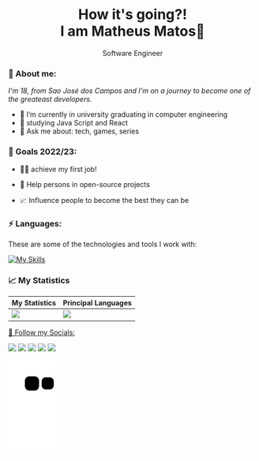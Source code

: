 <h1 align="center"> How it's going?! <br/>I am Matheus Matos👋</h1>
<p align="center"> Software Engineer </p>

<h3>🎉 About me: </h3>

*I'm 18, from Sao José dos Campos and I'm on a journey to become one of the greateast developers.*

- 👀 I’m currently in university graduating in computer engineering
- 🌱 studying Java Script and React
- 💬 Ask me about: tech, games, series

<h3>🎯 Goals 2022/23: </h3>

- 👨‍💻 achieve my first job!

- 🤝 Help persons in open-source projects

- 📈 Influence people to become the best they can be

<h3>⚡ Languages: </h3>

These are some of the technologies and tools I work with:
    
  [![My Skills](https://skillicons.dev/icons?i=js,ts,react,html,css)](https://www.linkedin.com/in/mathmatos/)
  
    
</div>

<h3>📈 My Statistics </h3>

<div align="center">

| My Statistics  |  Principal Languages  |
| ------------------- | ------------------- |
|  <img height="156em" src="https://github-readme-stats.vercel.app/api?username=math-matos&show_icons=true&theme=algolia&include_all_commits=true&count_private=true"/> |  <img height="147em" src="https://github-readme-stats.vercel.app/api/top-langs/?username=math-matos&layout=compact&langs_count=7&theme=algolia"/> |


  <a href="https://www.linkedin.com/in/mathmatos/">
</div>
  
</div>
  
  
💬 Follow my Socials:
  
  <div>
  <a href = "mailto:contatomathmatos@gmail.com"><img src="https://img.shields.io/badge/Gmail-D14836?style=for-the-badge&logo=gmail&logoColor=white"></a>  
  <a href="https://www.linkedin.com/in/mathmatos" target="_blank"><img src="https://img.shields.io/badge/-LinkedIn-%230077B5?style=for-the-badge&logo=linkedin&logoColor=white" target="_blank"></a>   
 	<a href="https://www.twitch.tv/mathzfps_" target="_blank"><img src="https://img.shields.io/badge/Twitch-9146FF?style=for-the-badge&logo=twitch&logoColor=white" target="_blank"></a>
 <a href="https://tiktok.com" target="_blank"><img src="https://img.shields.io/badge/TikTok-000000?style=for-the-badge&logo=tiktok&logoColor=white" target="_blank"></a> 
  <a href="https://instagram.com/math.matos_" target="_blank"><img src="https://img.shields.io/badge/-Instagram-%23E4405F?style=for-the-badge&logo=instagram&logoColor=white" target="_blank"></a>
  
    
 
  ![Snake animation](https://github.com/math-matos/math-matos/blob/output/github-contribution-grid-snake.svg)
  
 
</div>
